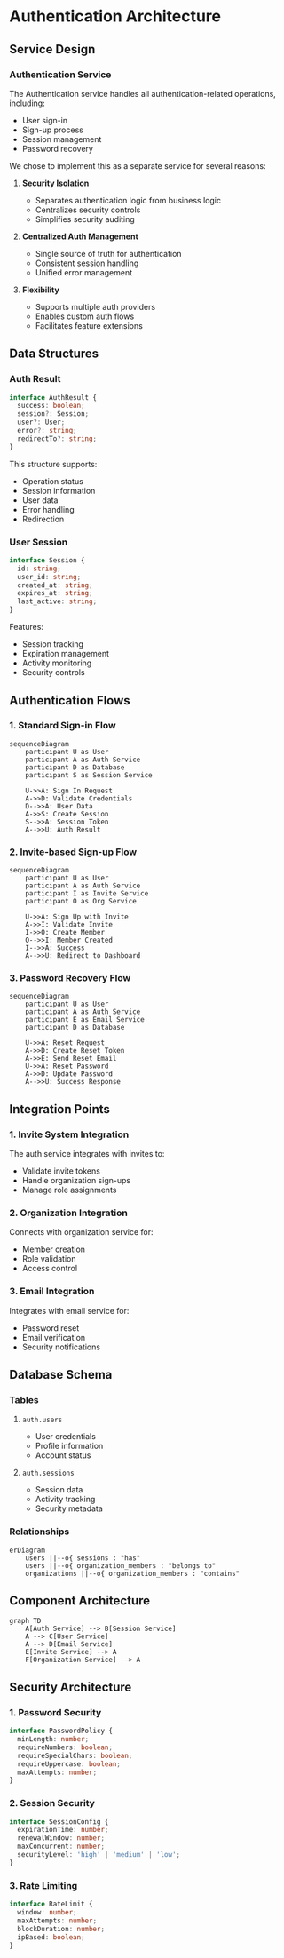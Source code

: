 # Authentication Architecture

## Service Design

### Authentication Service

The Authentication service handles all authentication-related operations, including:
- User sign-in
- Sign-up process
- Session management
- Password recovery

We chose to implement this as a separate service for several reasons:

1. **Security Isolation**
   - Separates authentication logic from business logic
   - Centralizes security controls
   - Simplifies security auditing

2. **Centralized Auth Management**
   - Single source of truth for authentication
   - Consistent session handling
   - Unified error management

3. **Flexibility**
   - Supports multiple auth providers
   - Enables custom auth flows
   - Facilitates feature extensions

## Data Structures

### Auth Result

```typescript
interface AuthResult {
  success: boolean;
  session?: Session;
  user?: User;
  error?: string;
  redirectTo?: string;
}
```

This structure supports:
- Operation status
- Session information
- User data
- Error handling
- Redirection

### User Session

```typescript
interface Session {
  id: string;
  user_id: string;
  created_at: string;
  expires_at: string;
  last_active: string;
}
```

Features:
- Session tracking
- Expiration management
- Activity monitoring
- Security controls

## Authentication Flows

### 1. Standard Sign-in Flow

```mermaid
sequenceDiagram
    participant U as User
    participant A as Auth Service
    participant D as Database
    participant S as Session Service
    
    U->>A: Sign In Request
    A->>D: Validate Credentials
    D-->>A: User Data
    A->>S: Create Session
    S-->>A: Session Token
    A-->>U: Auth Result
```

### 2. Invite-based Sign-up Flow

```mermaid
sequenceDiagram
    participant U as User
    participant A as Auth Service
    participant I as Invite Service
    participant O as Org Service
    
    U->>A: Sign Up with Invite
    A->>I: Validate Invite
    I->>O: Create Member
    O-->>I: Member Created
    I-->>A: Success
    A-->>U: Redirect to Dashboard
```

### 3. Password Recovery Flow

```mermaid
sequenceDiagram
    participant U as User
    participant A as Auth Service
    participant E as Email Service
    participant D as Database
    
    U->>A: Reset Request
    A->>D: Create Reset Token
    A->>E: Send Reset Email
    U->>A: Reset Password
    A->>D: Update Password
    A-->>U: Success Response
```

## Integration Points

### 1. Invite System Integration

The auth service integrates with invites to:
- Validate invite tokens
- Handle organization sign-ups
- Manage role assignments

### 2. Organization Integration

Connects with organization service for:
- Member creation
- Role validation
- Access control

### 3. Email Integration

Integrates with email service for:
- Password reset
- Email verification
- Security notifications

## Database Schema

### Tables

1. `auth.users`
   - User credentials
   - Profile information
   - Account status

2. `auth.sessions`
   - Session data
   - Activity tracking
   - Security metadata

### Relationships

```mermaid
erDiagram
    users ||--o{ sessions : "has"
    users ||--o{ organization_members : "belongs to"
    organizations ||--o{ organization_members : "contains"
```

## Component Architecture

```mermaid
graph TD
    A[Auth Service] --> B[Session Service]
    A --> C[User Service]
    A --> D[Email Service]
    E[Invite Service] --> A
    F[Organization Service] --> A
```

## Security Architecture

### 1. Password Security

```typescript
interface PasswordPolicy {
  minLength: number;
  requireNumbers: boolean;
  requireSpecialChars: boolean;
  requireUppercase: boolean;
  maxAttempts: number;
}
```

### 2. Session Security

```typescript
interface SessionConfig {
  expirationTime: number;
  renewalWindow: number;
  maxConcurrent: number;
  securityLevel: 'high' | 'medium' | 'low';
}
```

### 3. Rate Limiting

```typescript
interface RateLimit {
  window: number;
  maxAttempts: number;
  blockDuration: number;
  ipBased: boolean;
}
```
